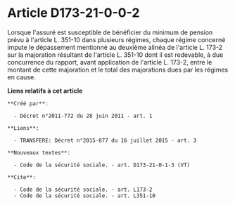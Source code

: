 # Article D173-21-0-0-2

Lorsque l'assuré est susceptible de bénéficier du minimum de pension prévu à l'article L. 351-10 dans plusieurs régimes,
chaque régime concerné impute le dépassement mentionné au deuxième alinéa de l'article L. 173-2 sur la majoration résultant
de l'article L. 351-10 dont il est redevable, à due concurrence du rapport, avant application de l'article L. 173-2, entre le
montant de cette majoration et le total des majorations dues par les régimes en cause.

**Liens relatifs à cet article**

	**Créé par**:

	  - Décret n°2011-772 du 28 juin 2011 - art. 1

	**Liens**:

	  - TRANSFERE: Décret n°2015-877 du 16 juillet 2015 - art. 3

	**Nouveaux textes**:

	  - Code de la sécurité sociale. - art. D173-21-0-1-3 (VT)

	**Cite**:

	  - Code de la sécurité sociale. - art. L173-2
	  - Code de la sécurité sociale. - art. L351-10
